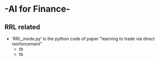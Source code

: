 # -AI for Finance-
## RRL related
+ ‘RRL_mode.py’ is the python code of paper "learning to trade via direct reinforcement"
	+ tb
	+ tb
